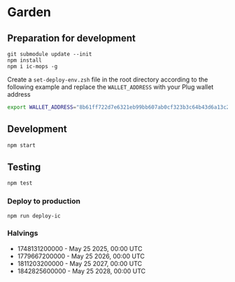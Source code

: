 # Garden

## Preparation for development
```
git submodule update --init
npm install
npm i ic-mops -g
```

Create a `set-deploy-env.zsh` file in the root directory according to the following example and replace the `WALLET_ADDRESS` with your Plug wallet address

```sh
export WALLET_ADDRESS="8b61ff722d7e6321eb99bb607ab0cf323b3c64b43d6a13c245c8a4e197f7b38b"
```

## Development

```bash
npm start
```

## Testing

```bash
npm test
```

### Deploy to production
```
npm run deploy-ic
```

### Halvings
- 1748131200000 - May 25 2025, 00:00 UTC
- 1779667200000 - May 25 2026, 00:00 UTC
- 1811203200000 - May 25 2027, 00:00 UTC
- 1842825600000 - May 25 2028, 00:00 UTC